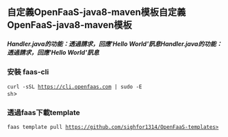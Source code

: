 ## 自定義OpenFaaS-java8-maven模板自定義OpenFaaS-java8-maven模板

##### Handler.java的功能：透過請求，回應'Hello World'訊息Handler.java的功能：透過請求，回應'Hello World'訊息
### 安裝 faas-cli
<code>curl -sSL https://cli.openfaas.com | sudo -E sh</code>>
### 透過faas下載template
<code>faas template pull  https://github.com/sighfor1314/OpenFaaS-templates></code>